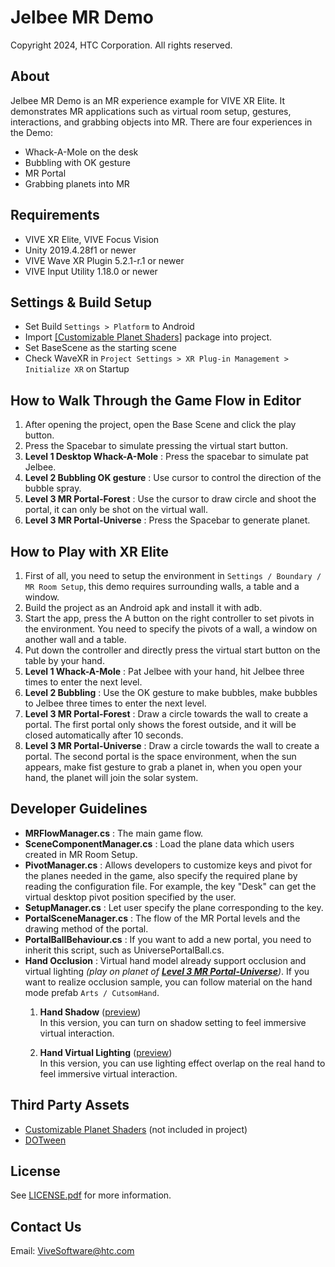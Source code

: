 # Jelbee MR Demo
Copyright 2024, HTC Corporation. All rights reserved.
## About
Jelbee MR Demo is an MR experience example for VIVE XR Elite. It demonstrates MR applications such as virtual room setup, gestures, interactions, and grabbing objects into MR. There are four experiences in the Demo:
+	Whack-A-Mole on the desk 
+	Bubbling with OK gesture 
+	MR Portal 
+	Grabbing planets into MR
## Requirements
+	VIVE XR Elite, VIVE Focus Vision
+	Unity 2019.4.28f1 or newer
+	VIVE Wave XR Plugin 5.2.1-r.1 or newer
+	VIVE Input Utility 1.18.0 or newer
## Settings & Build Setup
+	Set Build `Settings > Platform` to Android
+ Import [[Customizable Planet Shaders]](https://assetstore.unity.com/packages/vfx/shaders/customizable-planet-shaders-131872) package into project.
+	Set BaseScene as the starting scene
+	Check WaveXR in `Project Settings > XR Plug-in Management > Initialize XR` on Startup
## How to Walk Through the Game Flow in Editor
1.	After opening the project, open the Base Scene and click the play button. 
2.	Press the Spacebar to simulate pressing the virtual start button. 
3.	**Level 1 Desktop Whack-A-Mole** : Press the spacebar to simulate pat Jelbee. 
4.	**Level 2 Bubbling OK gesture** : Use cursor to control the direction of the bubble spray. 
5.	**Level 3 MR Portal-Forest** : Use the cursor to draw circle and shoot the portal, it can only be shot on the virtual wall. 
6.	**Level 3 MR Portal-Universe** : Press the Spacebar to generate planet.
## How to Play with XR Elite
1.	First of all, you need to setup the environment in `Settings / Boundary / MR Room Setup`, this demo requires surrounding walls, a table and a window. 
2.	Build the project as an Android apk and install it with adb. 
3.	Start the app, press the A button on the right controller to set pivots in the environment. You need to specify the pivots of a wall, a window on another wall and a table. 
4.	Put down the controller and directly press the virtual start button on the table by your hand. 
5.	**Level 1 Whack-A-Mole** : Pat Jelbee with your hand, hit Jelbee three times to enter the next level. 
6.	**Level 2 Bubbling** : Use the OK gesture to make bubbles, make bubbles to Jelbee three times to enter the next level. 
7.	**Level 3 MR Portal-Forest** : Draw a circle towards the wall to create a portal. The first portal only shows the forest outside, and it will be closed automatically after 10 seconds. 
8.	**Level 3 MR Portal-Universe** : Draw a circle towards the wall to create a portal. The second portal is the space environment, when the sun appears, make fist gesture to grab a planet in, when you open your hand, the planet will join the solar system.
## Developer Guidelines
+	**MRFlowManager.cs** : The main game flow.
+	**SceneComponentManager.cs** : Load the plane data which users created in MR Room Setup.
+	**PivotManager.cs** : Allows developers to customize keys and pivot for the planes needed in the game, also specify the required plane by reading the configuration file. For example, the key "Desk" can get the virtual desktop pivot position specified by the user. 
+	**SetupManager.cs** : Let user specify the plane corresponding to the key. 
+	**PortalSceneManager.cs** : The flow of the MR Portal levels and the drawing method of the portal. 
+	**PortalBallBehaviour.cs** : If you want to add a new portal, you need to inherit this script, such as UniversePortalBall.cs.
+	**Hand Occlusion** : Virtual hand model already support occlusion and virtual lighting *(play on planet of [**Level 3 MR Portal-Universe**](#how-to-play-with-xr-elite))*. If you want to realize occlusion sample, you can follow material on the hand mode prefab `Arts / CutsomHand`.
     1. **Hand Shadow** ([preview](https://dl.vive.com/open-source/jelbeemr/jelbee_shadow.gif))     
         In this version, you can turn on shadow setting to feel immersive virtual interaction.
    
     2. **Hand Virtual Lighting** ([preview](https://dl.vive.com/open-source/jelbeemr/jelbee_light.gif))    
         In this version, you can use lighting effect overlap on the real hand to feel immersive virtual interaction.


## Third Party Assets
+	[Customizable Planet Shaders](https://assetstore.unity.com/packages/vfx/shaders/customizable-planet-shaders-131872) (not included in project)
+	[DOTween](http://dotween.demigiant.com/)
## License
See [LICENSE.pdf](LICENSE.pdf) for more information.
## Contact Us
Email: ViveSoftware@htc.com
